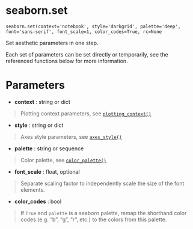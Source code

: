 # seaborn.set

```
seaborn.set(context='notebook', style='darkgrid', palette='deep', font='sans-serif', font_scale=1, color_codes=True, rc=None
```

Set aesthetic parameters in one step.

Each set of parameters can be set directly or temporarily, see the referenced functions below for more information.



# Parameters

- **context** : string or dict

> Plotting context parameters, see [`plotting_context()`](https://seaborn.pydata.org/generated/seaborn.plotting_context.html#seaborn.plotting_context)

- **style** : string or dict

> Axes style parameters, see [`axes_style()`](https://seaborn.pydata.org/generated/seaborn.axes_style.html#seaborn.axes_style)

- **palette** : string or sequence

> Color palette, see [`color_palette()`](https://seaborn.pydata.org/generated/seaborn.color_palette.html#seaborn.color_palette)

- **font_scale** : float, optional

> Separate scaling factor to independently scale the size of the font elements.

- **color_codes** : bool

> If `True` and `palette` is a seaborn palette, remap the shorthand color codes (e.g. “b”, “g”, “r”, etc.) to the colors from this palette.